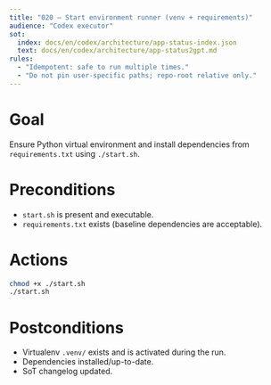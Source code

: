 ```yaml
---
title: "020 — Start environment runner (venv + requirements)"
audience: "Codex executor"
sot:
  index: docs/en/codex/architecture/app-status-index.json
  text: docs/en/codex/architecture/app-status2gpt.md
rules:
  - "Idempotent: safe to run multiple times."
  - "Do not pin user-specific paths; repo-root relative only."
---
```


# Goal
Ensure Python virtual environment and install dependencies from `requirements.txt` using `./start.sh`.

# Preconditions
- `start.sh` is present and executable.
- `requirements.txt` exists (baseline dependencies are acceptable).

# Actions
```bash
chmod +x ./start.sh
./start.sh
```

# Postconditions
- Virtualenv `.venv/` exists and is activated during the run.
- Dependencies installed/up-to-date.
- SoT changelog updated.
